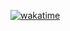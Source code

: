 [![wakatime](https://wakatime.com/badge/user/6aaca315-e338-4287-a2b7-d2ddf98a9eb3.svg)](https://wakatime.com/@6aaca315-e338-4287-a2b7-d2ddf98a9eb3)
